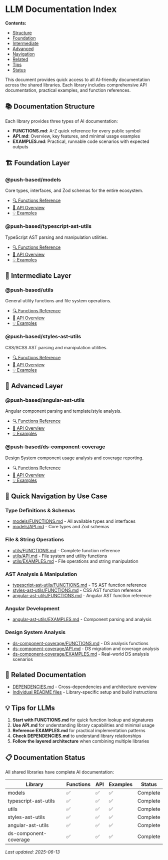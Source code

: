 # LLM Documentation Index

<a id="top"></a>
**Contents:**

- [Structure](#documentation-structure)
- [Foundation](#foundation-layer)
- [Intermediate](#intermediate-layer)
- [Advanced](#advanced-layer)
- [Navigation](#quick-navigation)
- [Related](#related-docs)
- [Tips](#tips)
- [Status](#doc-status)

This document provides quick access to all AI-friendly documentation across the shared libraries. Each library includes comprehensive API documentation, practical examples, and function references.

## 📚 Documentation Structure <a id="documentation-structure"></a>

Each library provides three types of AI documentation:

- **FUNCTIONS.md**: A-Z quick reference for every public symbol
- **API.md**: Overview, key features, and minimal usage examples
- **EXAMPLES.md**: Practical, runnable code scenarios with expected outputs

## 🏗️ Foundation Layer <a id="foundation-layer"></a>

### @push-based/models <a id="models"></a>

Core types, interfaces, and Zod schemas for the entire ecosystem.

- [🔍 Functions Reference](./models/ai/FUNCTIONS.md)
- [📖 API Overview](./models/ai/API.md)
- [💡 Examples](./models/ai/EXAMPLES.md)

### @push-based/typescript-ast-utils <a id="typescript-ast-utils"></a>

TypeScript AST parsing and manipulation utilities.

- [🔍 Functions Reference](./typescript-ast-utils/ai/FUNCTIONS.md)
- [📖 API Overview](./typescript-ast-utils/ai/API.md)
- [💡 Examples](./typescript-ast-utils/ai/EXAMPLES.md)

## 🔧 Intermediate Layer <a id="intermediate-layer"></a>

### @push-based/utils <a id="utils"></a>

General utility functions and file system operations.

- [🔍 Functions Reference](./utils/ai/FUNCTIONS.md)
- [📖 API Overview](./utils/ai/API.md)
- [💡 Examples](./utils/ai/EXAMPLES.md)

### @push-based/styles-ast-utils <a id="styles-ast-utils"></a>

CSS/SCSS AST parsing and manipulation utilities.

- [🔍 Functions Reference](./styles-ast-utils/ai/FUNCTIONS.md)
- [📖 API Overview](./styles-ast-utils/ai/API.md)
- [💡 Examples](./styles-ast-utils/ai/EXAMPLES.md)

## 🚀 Advanced Layer <a id="advanced-layer"></a>

### @push-based/angular-ast-utils <a id="angular-ast-utils"></a>

Angular component parsing and template/style analysis.

- [🔍 Functions Reference](./angular-ast-utils/ai/FUNCTIONS.md)
- [📖 API Overview](./angular-ast-utils/ai/API.md)
- [💡 Examples](./angular-ast-utils/ai/EXAMPLES.md)

### @push-based/ds-component-coverage <a id="ds-component-coverage"></a>

Design System component usage analysis and coverage reporting.

- [🔍 Functions Reference](./ds-component-coverage/ai/FUNCTIONS.md)
- [📖 API Overview](./ds-component-coverage/ai/API.md)
- [💡 Examples](./ds-component-coverage/ai/EXAMPLES.md)

## 🎯 Quick Navigation by Use Case <a id="quick-navigation"></a>

### Type Definitions & Schemas

- [models/FUNCTIONS.md](./models/ai/FUNCTIONS.md) - All available types and interfaces
- [models/API.md](./models/ai/API.md) - Core types and Zod schemas

### File & String Operations

- [utils/FUNCTIONS.md](./utils/ai/FUNCTIONS.md) - Complete function reference
- [utils/API.md](./utils/ai/API.md) - File system and utility functions
- [utils/EXAMPLES.md](./utils/ai/EXAMPLES.md) - File operations and string manipulation

### AST Analysis & Manipulation

- [typescript-ast-utils/FUNCTIONS.md](./typescript-ast-utils/ai/FUNCTIONS.md) - TS AST function reference
- [styles-ast-utils/FUNCTIONS.md](./styles-ast-utils/ai/FUNCTIONS.md) - CSS AST function reference
- [angular-ast-utils/FUNCTIONS.md](./angular-ast-utils/ai/FUNCTIONS.md) - Angular AST function reference

### Angular Development

- [angular-ast-utils/EXAMPLES.md](./angular-ast-utils/ai/EXAMPLES.md) - Component parsing and analysis

### Design System Analysis

- [ds-component-coverage/FUNCTIONS.md](./ds-component-coverage/ai/FUNCTIONS.md) - DS analysis functions
- [ds-component-coverage/API.md](./ds-component-coverage/ai/API.md) - DS migration and coverage analysis
- [ds-component-coverage/EXAMPLES.md](./ds-component-coverage/ai/EXAMPLES.md) - Real-world DS analysis scenarios

## 🔗 Related Documentation <a id="related-docs"></a>

- [DEPENDENCIES.md](./DEPENDENCIES.md) - Cross-dependencies and architecture overview
- [Individual README files](./*/README.md) - Library-specific setup and build instructions

## 💡 Tips for LLMs <a id="tips"></a>

1. **Start with FUNCTIONS.md** for quick function lookup and signatures
2. **Use API.md** for understanding library capabilities and minimal usage
3. **Reference EXAMPLES.md** for practical implementation patterns
4. **Check DEPENDENCIES.md** to understand library relationships
5. **Follow the layered architecture** when combining multiple libraries

## 📋 Documentation Status <a id="doc-status"></a>

All shared libraries have complete AI documentation:

| Library               | Functions | API | Examples | Status   |
| --------------------- | --------- | --- | -------- | -------- |
| models                | ✅        | ✅  | ✅       | Complete |
| typescript-ast-utils  | ✅        | ✅  | ✅       | Complete |
| utils                 | ✅        | ✅  | ✅       | Complete |
| styles-ast-utils      | ✅        | ✅  | ✅       | Complete |
| angular-ast-utils     | ✅        | ✅  | ✅       | Complete |
| ds-component-coverage | ✅        | ✅  | ✅       | Complete |

_Last updated: 2025-06-13_
